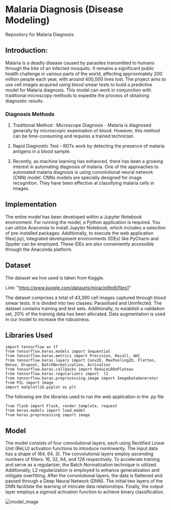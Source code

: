 # Malaria Diagnosis (Disease Modeling)
Repository for Malaria Diagnosis

## Introduction:
Malaria is a deadly disease caused by parasites transmitted to humans through the bite of an infected mosquito. It remains a significant public health challenge in various parts of the world, affecting approximately 200 million people each year, with around 400,000 lives lost.
The project aims to use cell images acquired using blood smear tests to build a predictive model for Malaria diagnosis. This model can work in conjunction with traditional microscopy methods to expedite the process of obtaining diagnostic results.

### Diagnosis Methods

1. Traditional Method : Microscope Diagnosis - Malaria is diagnosed generally by microscopic examination of blood. However, this method 
   can be time-consuming and requires a trained technician.

2. Rapid Diagnostic Test - RDTs work by detecting the presence of malaria antigens in a blood sample.
   
3. Recently, as machine learning has enhanced, there has been a growing interest in automating diagnosis of malaria. One of the approaches to automated malaria diagnosis is using convolutional neural network (CNN) model. CNNs models are specially designed for image recognition. They have been effective at classifying malaria cells in images.

## Implementation
The entire model has been developed within a Jupyter Notebook environment. For running the model, a Python application is required. You can utilize Anaconda to install Jupyter Notebook, which includes a selection of pre-installed packages. Additionally, to execute the web application files(.py), integrated development environments (IDEs) like PyCharm and Spyder can be employed. These IDEs are also conveniently accessible through the Anaconda platform.

## Dataset
The dataset we hve used is taken from Kaggle.

Link: "https://www.kaggle.com/datasets/miracle9to9/files1"

The dataset comprises a total of 43,390 cell images captured through blood smear tests. It is divided into two classes: Parasitised and Uninfected. The dataset contains training and test sets. Additionally, to establish a validation set, 20% of the training data has been allocated. Data augmentation is used in our model to increase the robustness.

## Libraries Used
```
import tensorflow as tf
from tensorflow.keras.models import Sequential
from tensorflow.keras.metrics import Precision, Recall, AUC
from tensorflow.keras.layers import Conv2D, MaxPooling2D, Flatten, Dense, Dropout, BatchNormalization, Activation
from tensorflow.keras.callbacks import ReduceLROnPlateau
from tensorflow.keras.regularizers import  l2
from tensorflow.keras.preprocessing.image import ImageDataGenerator
from PIL import Image
import matplotlib.pyplot as plt
```

The following are the libraries used to run the web application in the .py file
```
from flask import Flask, render_template, request
from keras.models import load_model
from keras.preprocessing import image
```
## Model
The model consists of four convolutional layers, each using Rectified Linear Unit (ReLU) activation functions to introduce nonlinearity. The input data has a shape of (64, 64, 3). The convolutional layers employ ascending numbers of filters: 16, 32, 64, and 128 respectively. To accelerate training and serve as a regularizer, the Batch Normalization technique is utilized. Additionally, L2 regularization is employed to enhance generalization and mitigate overfitting. After the convolutional layers, the data is flattened and passed through a Deep Neural Network (DNN). The initial two layers of the DNN facilitate the learning of intricate data relationships. Finally, the output layer employs a sigmoid activation function to achieve binary classification.

![model_image](https://github.com/ACM40960/project-Chaitanya-1497/assets/133139835/4685ce92-c0b4-4f78-9c0d-4322e9373629)


```
